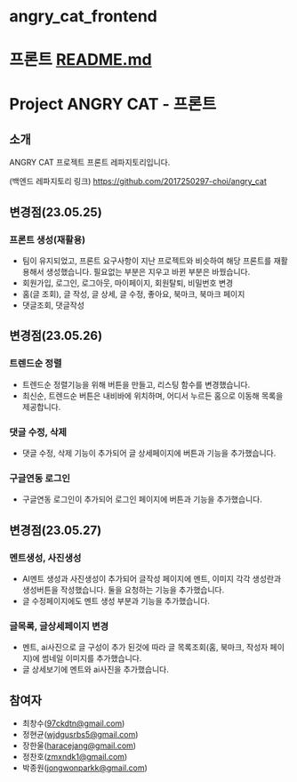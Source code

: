 # angry_cat_frontend
# 프론트 [README.md](http://README.md)

# Project ANGRY CAT - 프론트

## 소개

ANGRY CAT 프로젝트 프론트 레파지토리입니다.

(백엔드 레파지토리 링크)
https://github.com/2017250297-choi/angry_cat

## 변경점(23.05.25)

### 프론트 생성(재활용)

- 팀이 유지되었고, 프론트 요구사항이 지난 프로젝트와 비슷하여 해당 프론트를 재활용해서 생성했습니다. 필요없는 부분은 지우고 바뀐 부분은 바꿨습니다.
- 회원가입, 로그인, 로그아웃, 마이페이지, 회원탈퇴, 비밀번호 변경
- 홈(글 조회), 글 작성, 글 상세, 글 수정, 좋아요, 북마크, 북마크 페이지
- 댓글조회, 댓글작성

## 변경점(23.05.26)

### 트렌드순 정렬

- 트렌드순 정렬기능을 위해 버튼을 만들고, 리스팅 함수를 변경했습니다.
- 최신순, 트렌드순 버튼은 내비바에 위치하며, 어디서 누르든 홈으로 이동해 목록을 제공합니다.

### 댓글 수정, 삭제

- 댓글 수정, 삭제 기능이 추가되어 글 상세페이지에 버튼과 기능을 추가했습니다.

### 구글연동 로그인

- 구글연동 로그인이 추가되어 로그인 페이지에 버튼과 기능을 추가했습니다.

## 변경점(23.05.27)

### 멘트생성, 사진생성

- AI멘트 생성과 사진생성이 추가되어 글작성 페이지에 멘트, 이미지 각각 생성란과 생성버튼을 작성했습니다. 둘을 요청하는 기능을 추가했습니다.
- 글 수정페이지에도 멘트 생성 부분과 기능을 추가했습니다.

### 글목록, 글상세페이지 변경

- 멘트, ai사진으로 글 구성이 추가 된것에 따라 글 목록조회(홈, 북마크, 작성자 페이지)에 썸네일 이미지를 추가했습니다.
- 글 상세보기에 멘트와 ai사진을 추가했습니다.

## 참여자

- 최창수(97ckdtn@gmail.com)
- 정현균(wjdgusrbs5@gmail.com)
- 장한울(haracejang@gmail.com)
- 정찬호(zmxndk1@gmail.com)
- 박종원(jongwonparkk@gmail.com)
